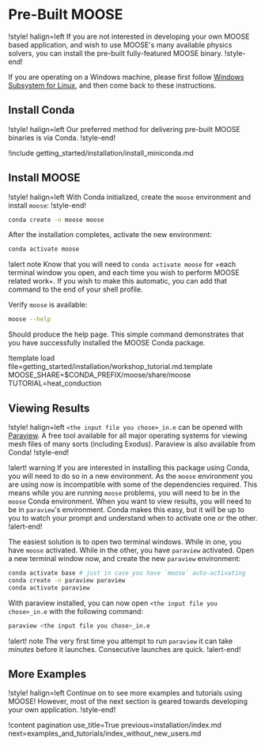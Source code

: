 # Pre-Built MOOSE

!style! halign=left
If you are not interested in developing your own MOOSE based application, and wish to use MOOSE's
many available physics solvers, you can install the pre-built fully-featured MOOSE binary.
!style-end!

If you are operating on a Windows machine, please first follow
[Windows Subsystem for Linux](installation/windows.md), and then come back to these instructions.

## Install Conda

!style! halign=left
Our preferred method for delivering pre-built MOOSE binaries is via Conda.
!style-end!

!include getting_started/installation/install_miniconda.md

## Install MOOSE

!style! halign=left
With Conda initialized, create the `moose` environment and install `moose`:
!style-end!

```bash
conda create -n moose moose
```

After the installation completes, activate the new environment:

```bash
conda activate moose
```

!alert note
Know that you will need to `conda activate moose` for +each terminal window you open, and each time
you wish to perform MOOSE related work+. If you wish to make this automatic, you can add that
command to the end of your shell profile.

Verify `moose` is available:

```bash
moose --help
```

Should produce the help page. This simple command demonstrates that you have successfully installed
the MOOSE Conda package.

!template load file=getting_started/installation/workshop_tutorial.md.template MOOSE_SHARE=$CONDA_PREFIX/moose/share/moose TUTORIAL=heat_conduction

## Viewing Results

!style! halign=left
`<the input file you chose>_in.e` can be opened with [Paraview](https://www.paraview.org/). A free
tool available for all major operating systems for viewing mesh files of many sorts (including
Exodus). Paraview is also available from Conda!
!style-end!

!alert! warning
If you are interested in installing this package using Conda, you will need to do so in a new
environment. As the `moose` environment you are using now is incompatible with some of the
dependencies required. This means while you are running `moose` problems, you will need to be in the
`moose` Conda environment. When you want to view results, you will need to be in `paraview`'s
environment. Conda makes this easy, but it will be up to you to watch your prompt and understand
when to activate one or the other.
!alert-end!

The easiest solution is to open two terminal windows. While in one, you have `moose` activated.
While in the other, you have `paraview` activated. Open a new terminal window now, and create the
new `paraview` environment:

```bash
conda activate base # just in case you have `moose` auto-activating
conda create -n paraview paraview
conda activate paraview
```

With paraview installed, you can now open `<the input file you chose>_in.e` with the following
command:

```bash
paraview <the input file you chose>_in.e
```

!alert! note
The very first time you attempt to run `paraview` it can take *minutes* before it launches.
Consecutive launches are quick.
!alert-end!

## More Examples

!style! halign=left
Continue on to see more examples and tutorials using MOOSE! However, most of the next section is
geared towards developing your own application.
!style-end!

!content pagination use_title=True
                    previous=installation/index.md
                    next=examples_and_tutorials/index_without_new_users.md
